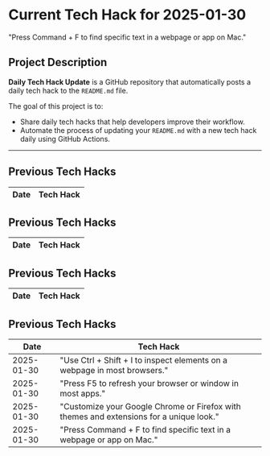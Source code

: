 # Current Tech Hack for 2025-01-30
"Press Command + F to find specific text in a webpage or app on Mac."


## Project Description
**Daily Tech Hack Update** is a GitHub repository that automatically posts a daily tech hack to the `README.md` file.

The goal of this project is to:
- Share daily tech hacks that help developers improve their workflow.
- Automate the process of updating your `README.md` with a new tech hack daily using GitHub Actions.

---

## Previous Tech Hacks

| Date         | Tech Hack                                        |
|--------------|--------------------------------------------------|
## Previous Tech Hacks

| Date         | Tech Hack                                        |
|--------------|--------------------------------------------------|
## Previous Tech Hacks

| Date         | Tech Hack                                        |
|--------------|--------------------------------------------------|
## Previous Tech Hacks

| Date         | Tech Hack                                        |
|--------------|--------------------------------------------------|
| 2025-01-30 | "Use Ctrl + Shift + I to inspect elements on a webpage in most browsers." |
| 2025-01-30 | "Press F5 to refresh your browser or window in most apps." |
| 2025-01-30 | "Customize your Google Chrome or Firefox with themes and extensions for a unique look." |
| 2025-01-30 | "Press Command + F to find specific text in a webpage or app on Mac." |
